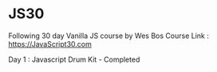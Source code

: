 # JS30

Following 30 day Vanilla JS course by Wes Bos
Course Link : https://JavaScript30.com

Day 1 : Javascript Drum Kit - Completed
